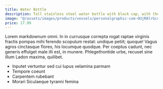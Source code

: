 ```yaml
---
title: Water Bottle
description: Tall stainless steel water bottle with black cap, with the Museum logo on the side
image: "@/assets/images/products/vessels/personalgraphic-com-OUjR8lrGccs-unsplash-logo.jpg"
price: 17.99
---
```


Lorem markdownum omni. In in currusque correpta rogat raptae virginis fractis
pompas mihi ferendo scopulum restat: undique petiit; quoque! Vagus agros
cinctasque flores, his locumque quodque. Per coeptus cadunt, nec generis
effulget male illi est, in munere. Phlegethontide urbe, recuset sine illum Ladon
maxima, quilibet.

- Inputet vertuntur sed cui lupus velamina parmam
- Tempore coeunt
- Carpentem rubebant
- Morari Siculaeque tyranni femina
